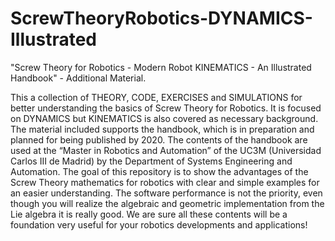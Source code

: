 # ScrewTheoryRobotics-DYNAMICS-Illustrated
"Screw Theory for Robotics - Modern Robot KINEMATICS - An Illustrated Handbook" - Additional Material.

This a collection of THEORY, CODE, EXERCISES and SIMULATIONS for better understanding the basics of Screw Theory for Robotics. It is focused on DYNAMICS but KINEMATICS is also covered as necessary background. The material included supports the handbook, which is in preparation and planned for being published by 2020. The contents of the handbook are used at the “Master in Robotics and Automation” of the UC3M (Universidad Carlos III de Madrid) by the Department of Systems Engineering and Automation. The goal of this repository is to show the advantages of the Screw Theory mathematics for robotics with clear and simple examples for an easier understanding. The software performance is not the priority, even though you will realize the algebraic and geometric implementation from the Lie algebra it is really good. We are sure all these contents will be a foundation very useful for your robotics developments and applications!
